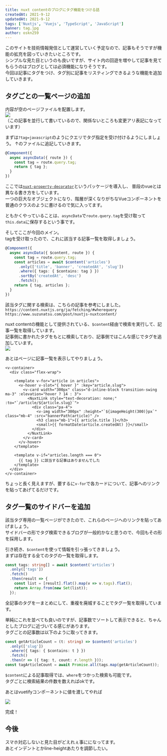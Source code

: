 ```yaml
---
title: nuxt contentのブログにタグ機能をつける話
createdAt: 2021-9-12
updatedAt: 2021-9-12
tags: ['Nuxtjs', 'Vuejs', 'TypeScript', 'JavaScript']
banner: tag.jpg
author: oskn259
---
```


このサイトを技術情報発信として運営していく予定なので、記事もそうですが機能の拡充を図っていきたいところです。  
シンプルな見た目というのも良いですが、サイト内の回遊を増やして記事を見てもらうのはブログとしては必須機能になりそうです。  
今回は記事にタグをつけ、タグ別に記事をリスティングできるような機能を追加していきます。  



## タグごとの一覧ページの追加
内容が空のページファイルを配置します。  
<img src="/article/nuxt_content_tag_sidebar/empty_page.png">  
（この記事を並行して書いているので、関係ないところも変更アリ表記になっています）  

まずは`?tag=javascript`のようにクエリでタグ指定を受け付けるようにしましょう。
↑のファイルに追記していきます。

```ts
@Component({
  async asyncData({ route }) {
    const tag = route.query.tag;
    return { tag };
  }
})
```
ここでは[`nuxt-property-decorator`](https://www.npmjs.com/package/nuxt-property-decorator)というパッケージを導入し、
普段のvueとは異なる書き方をしています。  
一つの巨大なオブジェクトになり、階層が深くなりがちなVueコンポーネントを普通のクラスのように書けるので気に入ってます。  

ともかくやっていることは、`asyncData`で`route.query.tag`を受け取って`this.data`に保存するという事です。  

そしてここが今回のメイン。  
tagを受け取ったので、これに該当する記事一覧を取得しましょう。  
```ts
@Component({
  async asyncData({ $content, route }) {
    const tag = route.query.tag;
    const articles = await $content('articles')
      .only(['title', 'banner', 'createdAt', 'slug'])
      .where({ tags: { $contains: tag } })
      .sortBy('createdAt', 'desc')
      .fetch();
    return { tag, articles };
  }
})
```
該当タグに関する検索は、こちらの記事を参考にしました。  
`https://content.nuxtjs.org/ja/fetching/#wherequery`  
`https://www.suzunatsu.com/post/nuxtjs-nuxtcontent/`  

nuxt contentの機能として提供されている、`$content`経由で検索を実行して、記事一覧を取得しています。  
記事側に書かれたタグをもとに検索しており、記事側ではこんな感じでタグを追加しています。  
<img src="/article/nuxt_content_tag_sidebar/article_header.png">  

あとはページに記事一覧を表示してやりましょう。  
```vue
<v-container>
  <div class="flex-wrap">

    <template v-for="article in articles">
      <v-hover v-slot="{ hover }" :key="article.slug">
        <v-card width="300px" class="d-inline-block transition-swing ma-3" :elevation="hover ? 14 : 3">
          <NuxtLink style="text-decoration: none;" :to="`/article/${article.slug}`">
            <div class="pa-4">
              <v-img width="300px" :height="`${imageHeight(300)}px`" class="mb-4" :src="bannerPath(article)" />
              <h3 class="mb-1">{{ article.title }}</h3>
              <small>{{ formatDate(article.createdAt) }}</small>
            </div>
          </NuxtLink>
        </v-card>
      </v-hover>
    </template>

    <template v-if="articles.length === 0">
      {{ tag }} に該当する記事はありませんでした
    </template>
  </div>
</v-container>
```
ちょっと長く見えますが、要するに`v-for`で各カードについて、記事へのリンクを貼ってあげてるだけです。  


## タグ一覧のサイドバーを追加
該当タグ専用の一覧ページができたので、これらのページへのリンクを貼ってあげましょう。  
サイドバーの形でタグ検索できるブログが一般的かなと思うので、今回もその形を採用します。  

引き続き、`$content`を使って情報を引っ張ってきましょう。  
まずは存在する全てのタグの一覧を取得します。  
```ts
const tags: string[] = await $content('articles')
  .only(['tags'])
  .fetch()
  .then(result => {
    const list = [result].flat().map(v => v.tags).flat();
    return Array.from(new Set(list));
  });
```
全記事のタグを一まとめにして、重複を廃城することでタグ一覧を取得しています。  

単純にこれを並べても良いのですが、記事数でソートして表示できると、ちゃんとしたブログに近づいてる感じがあります。  
タグごとの記事数は以下のように取ってきます。  
```ts
const getArticleCount = (t: string) => $content('articles')
  .only(['slug'])
  .where({ tags: { $contains: t } })
  .fetch()
  .then(r => ({ tag: t, count: r.length }));
const tagArticleCount = await Promise.all(tags.map(getArticleCount));
```
`$content`による記事取得では、`where`をつかった検索も可能です。  
タグごとに検索結果の件数を数えればokです。  

あとはvuetifyコンポーネントに値を渡してやれば  

<img src="/article/nuxt_content_tag_sidebar/built.png">  

完成！


## 今後
スマホ対応しないと見た目がどえれぇ事にになってます。  
あとインデントとかline-heightあたりを調節したい。  
